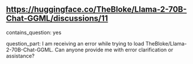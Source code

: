 ## https://huggingface.co/TheBloke/Llama-2-70B-Chat-GGML/discussions/11

contains_question: yes

question_part: I am receiving an error while trying to load TheBloke/Llama-2-70B-Chat-GGML. Can anyone provide me with error clarification or assistance?